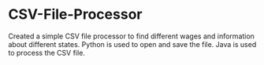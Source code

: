 # CSV-File-Processor
Created a simple CSV file processor to find different wages and information about different states. Python is used to open and save the file. Java is used to process the CSV file.
